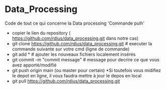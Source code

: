 # Data_Processing
Code de tout ce qui concerne la Data processing
'Commande pulh'

* copier le lien du repository ( https://github.com/rdius/data_processing.git dans notre cas)
* git clone https://github.com/rdius/data_processing.git # executer la commande suivante sur votre cmd (ligne de commande)
* git add *  # ajouter les nouveaux fichiers localement insérés
* git commit -m "commit message"  # message pour decrire ce que vous avez apporté/modifié
* git push origin main (ou master pour certain)
*Si toutefois vous midifiez le depot en ligne, il vous faudra mettre à jour le depos en local
* git pull https://github.com/rdius/data_processing.git 
